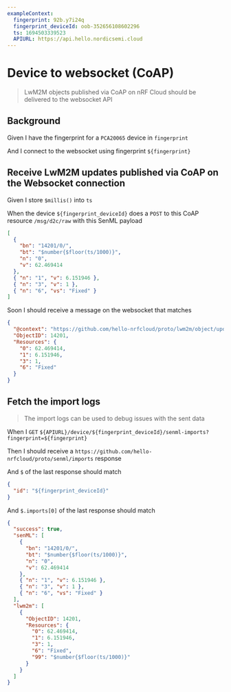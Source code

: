 ```yaml
---
exampleContext:
  fingerprint: 92b.y7i24q
  fingerprint_deviceId: oob-352656108602296
  ts: 1694503339523
  APIURL: https://api.hello.nordicsemi.cloud
---
```


# Device to websocket (CoAP)

> LwM2M objects published via CoAP on nRF Cloud should be delivered to the
> websocket API

## Background

Given I have the fingerprint for a `PCA20065` device in `fingerprint`

And I connect to the websocket using fingerprint `${fingerprint}`

## Receive LwM2M updates published via CoAP on the Websocket connection

Given I store `$millis()` into `ts`

When the device `${fingerprint_deviceId}` does a `POST` to this CoAP resource
`/msg/d2c/raw` with this SenML payload

```json
[
  {
    "bn": "14201/0/",
    "bt": "$number{$floor(ts/1000)}",
    "n": "0",
    "v": 62.469414
  },
  { "n": "1", "v": 6.151946 },
  { "n": "3", "v": 1 },
  { "n": "6", "vs": "Fixed" }
]
```

Soon I should receive a message on the websocket that matches

```json
{
  "@context": "https://github.com/hello-nrfcloud/proto/lwm2m/object/update",
  "ObjectID": 14201,
  "Resources": {
    "0": 62.469414,
    "1": 6.151946,
    "3": 1,
    "6": "Fixed"
  }
}
```

## Fetch the import logs

> The import logs can be used to debug issues with the sent data

When I `GET`
`${APIURL}/device/${fingerprint_deviceId}/senml-imports?fingerprint=${fingerprint}`

Then I should receive a `https://github.com/hello-nrfcloud/proto/senml/imports`
response

And `$` of the last response should match

```json
{
  "id": "${fingerprint_deviceId}"
}
```

And `$.imports[0]` of the last response should match

```json
{
  "success": true,
  "senML": [
    {
      "bn": "14201/0/",
      "bt": "$number{$floor(ts/1000)}",
      "n": "0",
      "v": 62.469414
    },
    { "n": "1", "v": 6.151946 },
    { "n": "3", "v": 1 },
    { "n": "6", "vs": "Fixed" }
  ],
  "lwm2m": [
    {
      "ObjectID": 14201,
      "Resources": {
        "0": 62.469414,
        "1": 6.151946,
        "3": 1,
        "6": "Fixed",
        "99": "$number{$floor(ts/1000)}"
      }
    }
  ]
}
```
